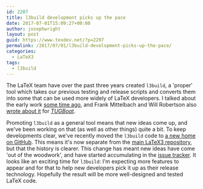 ```yaml
---
id: 2207
title: l3build development picks up the pace
date: 2017-07-01T15:09:27+00:00
author: josephwright
layout: post
guid: https://www.texdev.net/?p=2207
permalink: /2017/07/01/l3build-development-picks-up-the-pace/
categories:
  - LaTeX3
tags:
  - l3build
---
```

The LaTeX team have over the past three years created `l3build`, a 'proper' tool which takes our previous testing and release scripts and converts them into some that can be used more widely of LaTeX developers. I talked about the early work [some time ago](https://www.texdev.net/2014/05/25/lua-for-latex3-build-scripts/), and Frank Mittelbach and Will Robertson also [wrote about it](http://tug.org/TUGboat/tb35-3/tb111mitt-l3build.pdf) for [_TUGBoat_](https://www.tug.org/TUGboat/).

Promoting `l3build` as a general tool means that new ideas come up, and we've been working on that (as well as other things) quite a bit. To keep developments clear, we've recently moved the `l3build` code to [a new home on GitHub](https://github.com/latex3/l3build). This means it's now separate from the [main LaTeX3 repository](https://github.com/latex3/latex3), but that the history is clearer. This change has meant new ideas have come 'out of the woodwork', and have started accumulating in the [issue tracker](https://github.com/latex3/l3build/issues). It looks like an exciting time for `l3build`: I'm expecting more features to appear and for that to help new developers pick it up as their release technology. Hopefully the result will be more well-designed and tested LaTeX code.
